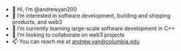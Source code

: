 - 👋 Hi, I’m @andrewyan200
- 👀 I’m interested in software development, building and shipping products, and web3
- 🌱 I’m currently learning large-scale software development in C++
- 💞️ I’m looking to collaborate on web3 projects
- 📫 You can reach me at andrew.yan@columbia.edu

<!---
andrewyan200/andrewyan200 is a ✨ special ✨ repository because its `README.md` (this file) appears on your GitHub profile.
You can click the Preview link to take a look at your changes.
--->
